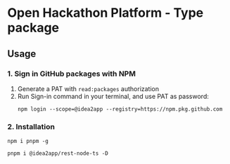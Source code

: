 # Open Hackathon Platform - Type package

## Usage

### 1. Sign in GitHub packages with NPM

1. Generate a PAT with `read:packages` authorization
2. Run Sign-in command in your terminal, and use PAT as password:
    ```shell
    npm login --scope=@idea2app --registry=https://npm.pkg.github.com
    ```

### 2. Installation

```shell
npm i pnpm -g

pnpm i @idea2app/rest-node-ts -D
```
